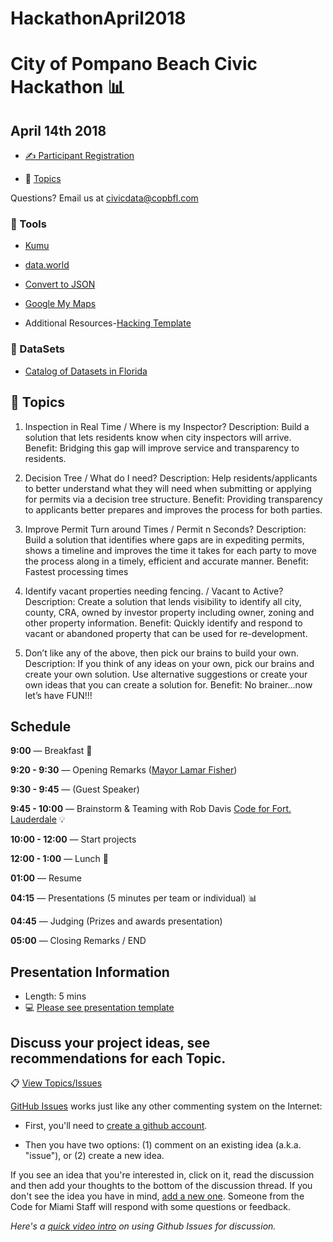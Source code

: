# HackathonApril2018

# City of Pompano Beach Civic Hackathon :bar_chart:

## April 14th 2018

- [&#x270d;&#xfe0f; Participant Registration ](https://www.eventbrite.com/e/city-of-pompano-beach-hackathon-tickets-43900778410?aff=ehomecard)

- :page_with_curl: [Topics](https://github.com/CodeForCoPB/HackathonApril2018/issues)


Questions? Email us at civicdata@copbfl.com 

### :wrench: Tools

* [Kumu](http://kumu.io)

* [data.world](http://data.world)

* [Convert to JSON](http://www.convertcsv.com/csv-to-json.htm)

* [Google My Maps](https://www.google.com/mymaps/)

* Additional Resources-[Hacking Template](https://github.com/CodeForCoPB/HackathonApril2018/blob/master/Hack.md)

### :bookmark_tabs: DataSets
* [Catalog of Datasets in Florida](https://catalog.data.gov/dataset?tags=florida)

## :book: Topics 
1.	Inspection in Real Time / Where is my Inspector?
Description: Build a solution that lets residents know when city inspectors will arrive.
Benefit: Bridging this gap will improve service and transparency to residents.

2.	Decision Tree / What do I need?
Description: Help residents/applicants to better understand what they will need when submitting or applying for permits via a decision tree structure. 
Benefit: Providing transparency to applicants better prepares and improves the process for both parties. 

3.	Improve Permit Turn around Times / Permit n Seconds?
Description: Build a solution that identifies where gaps are in expediting permits, shows a timeline and improves the time it takes for each party to move the process along in a timely, efficient and accurate manner.
Benefit: Fastest processing times

4.	Identify vacant properties needing fencing. / Vacant to Active?
Description: Create a solution that lends visibility to identify all city, county, CRA, owned by investor property including owner, zoning and other property information. 
Benefit: Quickly identify and respond to vacant or abandoned property that can be used for re-development. 

5.	Don’t like any of the above, then pick our brains to build your own.
Description: If you think of any ideas on your own, pick our brains and create your own solution.  Use alternative suggestions or create your own ideas that you can create a solution for.
Benefit: No brainer…now let’s have FUN!!!


## Schedule

**9:00** — Breakfast :doughnut:

**9:20 - 9:30** — Opening Remarks ([Mayor Lamar Fisher](http://pompanobeachfl.gov/pages/commission_mayor/mayor))

**9:30 - 9:45** — (Guest Speaker) 

**9:45 - 10:00** — Brainstorm & Teaming with Rob Davis [Code for Fort. Lauderdale](http://codeforftl.org/) :bulb:

**10:00 - 12:00** — Start projects  

**12:00 - 1:00** — Lunch :hamburger:

**01:00** — Resume

**04:15** — Presentations (5 minutes per team or individual) :bar_chart:

**04:45** — Judging (Prizes and awards presentation) 

**05:00** — Closing Remarks / END

## Presentation Information

- Length: 5 mins
- :computer: [Please see presentation template](https://github.com/CodeForCoPB/HackathonApril2018/blob/master/COPBF_example_Presentation%20Slides.pptx)

## Discuss your project ideas, see recommendations for each Topic.
:clipboard: [View Topics/Issues](https://github.com/CodeForCoPB/HackathonApril2018/issues)

[GitHub Issues](https://guides.github.com/features/issues/) works just like any other commenting system on the Internet:


- First, you'll need to [create a github account](https://github.com/join).

- Then you have two options: (1) comment on an existing idea (a.k.a. "issue"), or (2) create a new idea.

If you see an idea that you're interested in, click on it, read the discussion and then add your thoughts to the bottom of the discussion thread. If you don't see the idea you have in mind, [add a new one](https://github.com/Code-for-Miami/OpenDataDay2018/issues/new). Someone from the Code for Miami Staff will respond with some questions or feedback.

*Here's a [quick video intro](https://www.youtube.com/watch?v=KlrJVSJRUN4) on using Github Issues for discussion.*

